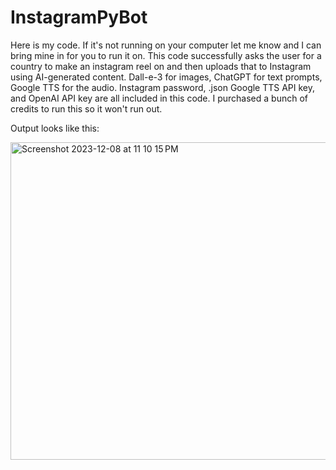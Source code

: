 # InstagramPyBot

Here is my code. If it's not running on your computer let me know and I can bring mine in for you to run it on. This code successfully asks the user for a country to make an instagram reel on and then uploads that to Instagram using AI-generated content. Dall-e-3 for images, ChatGPT for text prompts, Google TTS for the audio. Instagram password, .json Google TTS API key, and OpenAI API key are all included in this code. I purchased a bunch of credits to run this so it won't run out.

Output looks like this:

<img width="508" alt="Screenshot 2023-12-08 at 11 10 15 PM" src="https://github.com/aemckenna/InstagramPyBot/assets/145464781/621e578e-69ed-412f-9f55-b3819423ff99">
